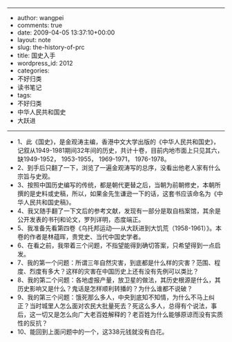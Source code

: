 - --
- author: wangpei
- comments: true
- date: 2009-04-05 13:37:10+00:00
- layout: note
- slug: the-history-of-prc
- title: 国史入手
- wordpress_id: 2012
- categories:
- 不好归类
- 读书笔记
- tags:
- 不好归类
- 中华人民共和国史
- 大跃进
- --
- 1、此《国史》，是金观涛主编，香港中文大学出版的《中华人民共和国史》，记叙从1949-1981期间32年间的历史，共计十卷，目前内地市面上只见其六，缺1949-1952， 1953-1955， 1969-1971， 1976-1978。
- 2、到手后只翻了一下，浏览了一遍金观涛写的总序，没看出他老人家有什么宗旨与史观。
- 3、按照中国历史编写的传统，都是朝代更替之后，当朝为前朝修史，本朝所撰的是史料或史稿，所以，如果金先生谦逊一下的话，这套书应该命名为《中华人民共和国史稿》。
- 4、我又随手翻了一下文后的参考文献，发现有一部分是取自档案馆，其余是公开发表的书刊和论文，罗列详明，态度端正。
- 5、我准备先看第四卷《乌托邦运动──从大跃进到大饥荒（1958-1961）》。本卷的作者是林蕴晖，贵党史、当代中国史学者。
- 6、在看之前，我带着三个问题，不指望能得到确切答案，只希望得到一点启发。
- 7、我的第一个问题：所谓三年自然灾害，到底都是什么样的灾害？范围、程度、烈度有多大？这样的灾害在中国历史上还有没有先例可以类比？
- 8、我的第二个问题：各地虚报产量，放卫星的做法，其历史根源是什么，其历史影响又是什么？鬼话是怎样顺利转播的？为什么谁都不说破？
- 9、我的第三个问题：饿死那么多人，中央到底知不知情，为什么不马上纠正？当时城里人怎么面对农民大批量死去？死这么多人，总得有个说法，事后，这一切又是怎么向广大老百姓解释的？老百姓为什么能够原谅而没有实质性的反抗？
- 10、能回到上面问题中的一个，这338元钱就没有白花。
